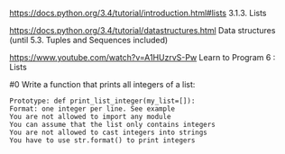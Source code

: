 https://docs.python.org/3.4/tutorial/introduction.html#lists 3.1.3. Lists

https://docs.python.org/3.4/tutorial/datastructures.html Data structures (until 5.3. Tuples and Sequences included)

https://www.youtube.com/watch?v=A1HUzrvS-Pw Learn to Program 6 : Lists

#0 Write a function that prints all integers of a list: 

    Prototype: def print_list_integer(my_list=[]):
    Format: one integer per line. See example
    You are not allowed to import any module
    You can assume that the list only contains integers
    You are not allowed to cast integers into strings
    You have to use str.format() to print integers
